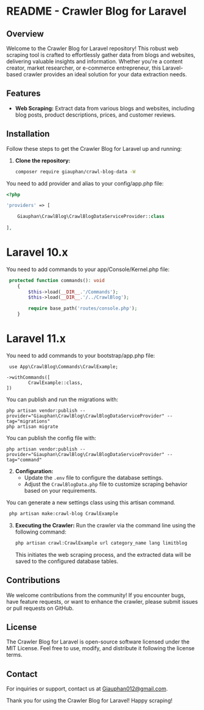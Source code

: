 # README - Crawler Blog for Laravel

## Overview
Welcome to the Crawler Blog for Laravel repository! This robust web scraping tool is crafted to effortlessly gather data from blogs and websites, delivering valuable insights and information. Whether you're a content creator, market researcher, or e-commerce entrepreneur, this Laravel-based crawler provides an ideal solution for your data extraction needs.

## Features
- **Web Scraping:** Extract data from various blogs and websites, including blog posts, product descriptions, prices, and customer reviews.


## Installation
Follow these steps to get the Crawler Blog for Laravel up and running:

1. **Clone the repository:**
    ```bash
    composer require giauphan/crawl-blog-data -W
    ```

You need to add provider and alias to your config/app.php file:
```php
<?php

'providers' => [     

    Giauphan\CrawlBlog\CrawlBlogDataServiceProvider::class  
  
],
```
# Laravel 10.x
You need to add commands  to your app/Console/Kernel.php file:
```php
 protected function commands(): void
    {
        $this->load(__DIR__.'/Commands');
        $this->load(__DIR__.'/../CrawlBlog');

        require base_path('routes/console.php');
    }
```
# Laravel 11.x
You need to add commands  to your bootstrap/app.php file:
```
 use App\CrawlBlog\Commands\CrawlExample;

->withCommands([
        CrawlExample::class,
])
```

You can publish and run the migrations with:
```
php artisan vendor:publish --provider="Giauphan\CrawlBlog\CrawlBlogDataServiceProvider" --tag="migrations"
php artisan migrate
```

You can publish the config file with:
```
php artisan vendor:publish --provider="Giauphan\CrawlBlog\CrawlBlogDataServiceProvider" --tag="command"
```

2. **Configuration:**
    - Update the `.env` file to configure the database settings.
    - Adjust the `CrawlBlogData.php` file to customize scraping behavior based on your requirements.

You can generate a new settings class using this artisan command.
```bash
 php artisan make:crawl-blog CrawlExample
```

3. **Executing the Crawler:**
    Run the crawler via the command line using the following command:
    ```bash
    php artisan crawl:CrawlExample url category_name lang limitblog
    ```
    This initiates the web scraping process, and the extracted data will be saved to the configured database tables.

## Contributions
We welcome contributions from the community! If you encounter bugs, have feature requests, or want to enhance the crawler, please submit issues or pull requests on GitHub.

## License
The Crawler Blog for Laravel is open-source software licensed under the MIT License. Feel free to use, modify, and distribute it following the license terms.

## Contact
For inquiries or support, contact us at Giauphan012@gmail.com.

Thank you for using the Crawler Blog for Laravel! Happy scraping!
